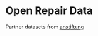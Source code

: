 # Open Repair Data

Partner datasets from [anstiftung](https://anstiftung.de/selbermachen/reparatur-initiativen)